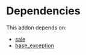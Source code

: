 # Dependencies

This addon depends on:

- [sale](https://github.com/bringout/oca-ocb-sale/tree/c17ba68cff0610f4dfb2f6dd7d61af76671084cf/odoo-bringout-oca-ocb-sale)
- [base_exception](https://github.com/bringout/oca-technical)
